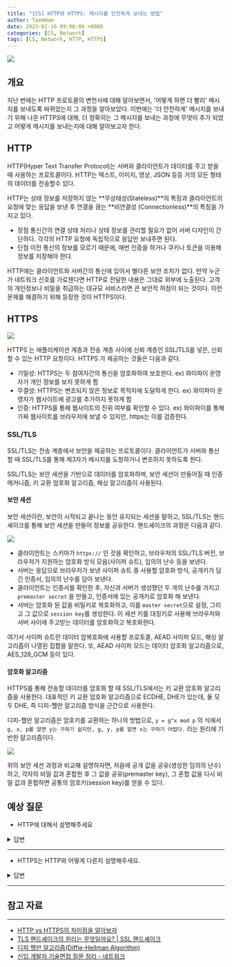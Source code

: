 ```yaml
---
title: "[CS] HTTP와 HTTPS: 메시지를 안전하게 보내는 방법"
author: TaemHam
date: 2023-02-16 09:00:00 +0900
categories: [CS, Network]
tags: [CS, Network, HTTP, HTTPS]
---
```


![](https://velog.velcdn.com/post-images/filoscoder/1ba8e120-174b-11ea-8bfd-dbe06624c57d/unnamed.png)

## 개요

지난 번에는 HTTP 프로토콜의 변천사에 대해 알아보면서, '어떻게 하면 더 빨리' 메시지를 보내도록 바뀌었는지 그 과정을 알아보았다. 이번에는 '더 안전하게' 메시지를 보내기 위해 나온 HTTPS에 대해, 더 정확히는 그 메시지를 보내는 과정에 무엇이 추가 되었고 어떻게 메시지를 보내는지에 대해 알아보고자 한다.

## HTTP

HTTP(Hyper Text Transfer Protocol)는 서버와 클라이언트가 데이터를 주고 받을 때 사용하는 프로토콜이다. HTTP는 텍스트, 이미지, 영상, JSON 등등 거의 모든 형태의 데이터를 전송할수 있다.

HTTP는 상태 정보를 저장하지 않는 **무상태성(Stateless)**의 특징과 클라이언트의 요청에 맞는 응답을 보낸 후 연결을 끊는 **비연결성 (Connectionless)**의 특징을 가지고 있다.

* 장점
통신간의 연결 상태 처리나 상태 정보를 관리할 필요가 없어 서버 디자인이 간단하다.
각각의 HTTP 요청에 독립적으로 응답만 보내주면 된다.
* 단점
이전 통신의 정보를 모르기 때문에, 매번 인증을 하거나 쿠키나 토큰을 이용해 정보를 저장해야 한다.

HTTP에는 클라이언트와 서버간의 통신에 있어서 별다른 보안 조치가 없다. 만약 누군가 네트워크 신호를 가로챈다면 HTTP로 전달한 내용은 그대로 외부에 노출된다. 고객의 개인정보나 비밀을 취급하는 대규모 서비스라면 큰 보안적 허점이 되는 것이다. 이런 문제를 해결하기 위해 등장한 것이 HTTPS이다.

## HTTPS

![](https://miro.medium.com/v2/resize:fit:640/format:webp/1*6FF1I3hwc7e_BgXXoAOieA.png)

HTTPS 는 애플리케이션 계층과 전송 계층 사이에 신뢰 계층인 SSL/TLS를 넣은, 신뢰할 수 있는 HTTP 요청이다. HTTPS 가 제공하는 것들은 다음과 같다.

* 기밀성: HTTPS는 두 참여자간의 통신을 암호화하여 보호한다. ex) 와이파이 운영자가 개인 정보를 보지 못하게 함
* 무결성: HTTPS는 변조되지 않은 정보로 목적지에 도달하게 한다. ex) 와이파이 운영자가 웹사이트에 광고를 추가하지 못하게 함
* 인증: HTTPS를 통해 웹사이트의 진위 여부를 확인할 수 있다. ex) 와이파이를 통해 가짜 웹사이트를 브라우저에 보낼 수 있지만, https는 이를 검증한다.

### SSL/TLS

SSL/TLS는 전송 계층에서 보안을 제공하는 프로토콜이다. 클라이언트가 서버와 통신할 때 SSL/TLS를 통해 제3자가 메시지를 도청하거나 변조하지 못하도록 한다.

SSL/TLS는 보안 세션을 기반으로 데이터를 암호화하며, 보안 세션이 만들어질 때 인증 메커니즘, 키 교환 암호화 알고리즘, 해싱 알고리즘이 사용된다.

#### 보안 세션

보안 세션이란, 보안이 시작되고 끝나는 동안 유지되는 세션을 말하고, SSL/TLS는 핸드셰이크를 통해 보안 세션을 만들어 정보를 공유한다. 핸드셰이크의 과정은 다음과 같다.

![](https://velog.velcdn.com/images%2Fdewgang%2Fpost%2F845dd5dd-0d6e-43c2-ae0e-164c9dfe8fcf%2Fimage.png)

* 클라이언트는 스키마가 `https://` 인 것을 확인하고, 브라우저의 SSL/TLS 버전, 브라우저가 지원하는 암호화 방식 모음(사이퍼 슈트), 임의의 난수 등을 보낸다.
* 서버는 응답으로 브라우저가 보낸 사이퍼 슈트 중 사용할 암호화 방식, 공개키가 담긴 인증서, 임의의 난수를 담아 보낸다.
* 클라이언트는 인증서를 확인한 후, 자신과 서버가 생성했던 두 개의 난수를 가지고 `premaster secret` 을 만들고, 인증서에 있는 공개키로 암호화 해 보낸다.
* 서버는 암호화 된 값을 비밀키로 복호화하고, 이를 `master secret`으로 설정, 그리고 그 값으로 `session key`를 생성한다. 이 세션 키를 대칭키로 사용해 브라우저와 서버 사이에 주고받는 데이터를 암호화하고 복호화한다.

여기서 사이퍼 슈트란 데이터 암복호화에 사용할 프로토콜, AEAD 사이퍼 모드, 해싱 알고리즘이 나열된 집합을 말한다. 또, AEAD 사이퍼 모드는 데이터 암호화 알고리즘으로, AES_128_GCM 등이 있다.

#### 암호화 알고리즘

HTTPS를 통해 전송할 데이터를 암호화 할 때 SSL/TLS에서는 키 교환 암호화 알고리즘을 사용한다. 대표적인 키 교환 암호화 알고리즘으로 ECDHE, DHE가 있는데, 둘 모두 DHE, 즉 디피-헬만 알고리즘 방식을 근간으로 사용한다.

디피-헬만 알고리즘은 암호키를 교환하는 하나의 방법으로, `y = g^x mod p` 의 식에서 `g, x, p를 알면 y는 구하기 쉽지만, g, y, p를 알면 x는 구하기 어렵다.` 라는 원리에 기반한 알고리즘이다.

![](https://sp-ao.shortpixel.ai/client/q_glossy,ret_img,w_570/https://www.pentasecurity.co.kr/wp-content/uploads/2016/11/2016-11-10-1478758685-4468030-45_01.jpg)

위의 보안 세션 과정과 비교해 설명하자면, 처음에 공개 값을 공유(생성한 임의의 난수)하고, 각자의 비밀 값과 혼합한 후 그 값을 공유(premaster key), 그 혼합 값을 다시 비밀 값과 혼합하면 공통의 암호키(session key)를 얻을 수 있다.   


## 예상 질문

* HTTP에 대해서 설명해주세요

<details>
<summary>답변</summary>

1. HTTP는 클라이언트와 서버가 요청과 응답의 형태로 데이터를 주고받기 위해 그 메시지의 형식을 규정해놓은 프로토콜입니다. 
2. 특징으로는 연결이 종료되면 클라이언트의 상태를 유지하지 않는다는 무상태성, 요청에 대한 응답을 주면 연결을 종료한다는 비연결성이 있습니다.
3. 이 덕분에 각각의 HTTP 요청에 독립적으로 응답을 보낼 수 있어 설계가 간단해진다는 장점이 있지만, 이전의 통신 정보를 모르기 때문에 인증이 번거로워진다는 단점이 있습니다.

</details>

---

* HTTPS는 HTTP와 어떻게 다른지 설명해주세요.

<details>
<summary>답변</summary>

1. HTTP는 통신 상대를 확인하지 않는 평문 통신이기 때문에 도청과 위장의 위험이 있습니다. 
2. 이를 방지하기 위해 애플리케이션과 전송 계층 사이에 보안 계층으로 SSL/TLS 프로토콜을 삽입한 것이 HTTPS 입니다. 
3. 이 보안 계층은 클라이언트가 인증서를 통해 웹사이트가 진짜임을 확인할 수 있도록 하고, 인증서에 포함된 공개키로 암호화에 쓰일 대칭키를 만들어 패킷을 암복호화하는 역할을 합니다.

</details>

---

## 참고 자료
***

* [HTTP vs HTTPS의 차이점을 알아보자](https://devjem.tistory.com/3)
* [TLS 핸드셰이크의 원리는 무엇일까요?  | SSL 핸드셰이크](https://www.cloudflare.com/ko-kr/learning/ssl/what-happens-in-a-tls-handshake/)
* [디피 헬만 알고리즘(Diffie-Hellman Algorithm)](https://www.crocus.co.kr/1233)
* [신입 개발자 기술면접 질문 정리 - 네트워크](https://dev-coco.tistory.com/161)